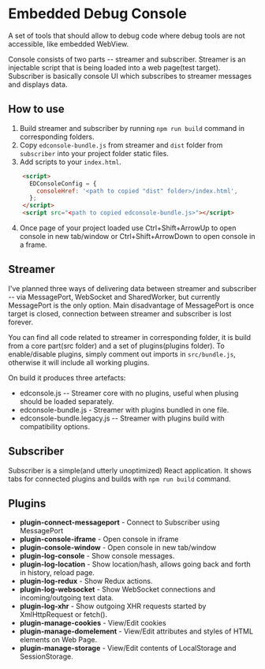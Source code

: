 # Embedded Debug Console
A set of tools that should allow to debug code where debug tools are not accessible, like embedded WebView.

Console consists of two parts -- streamer and subscriber. Streamer is an injectable script that is being loaded
into a web page(test target). Subscriber is basically console UI which subscribes to streamer messages and displays
data.

## How to use
1. Build streamer and subscriber by running `npm run build` command in corresponding folders.
2. Copy `edconsole-bundle.js` from streamer and `dist` folder from `subscriber` into your project folder static files.
3. Add scripts to your `index.html`.
```html
    <script>
      EDConsoleConfig = {
        consoleHref: '<path to copied "dist" folder>/index.html',
      };
    </script>
    <script src="<path to copied edconsole-bundle.js>"></script>
```
4. Once page of your project loaded use Ctrl+Shift+ArrowUp to open console in new tab/window or Ctrl+Shift+ArrowDown to open console in a frame.

## Streamer
I've planned three ways of delivering data between streamer and subscriber -- via MessagePort, WebSocket and SharedWorker,
but currently MessagePort is the only option. Main disadvantage of MessagePort is once target is closed, connection
between streamer and subscriber is lost forever.

You can find all code related to streamer in corresponding folder, it is build from a core part(src folder) and a set
of plugins(plugins folder). To enable/disable plugins, simply comment out imports in `src/bundle.js`, otherwise it will
include all working plugins.

On build it produces three artefacts:
* edconsole.js -- Streamer core with no plugins, useful when plusing should be loaded separately.
* edconsole-bundle.js - Streamer with plugins bundled in one file.
* edconsole-bundle.legacy.js -- Streamer with plugins build with compatibility options.

## Subscriber
Subscriber is a simple(and utterly unoptimized) React application. It shows tabs for connected plugins and builds
with `npm run build` command.

## Plugins
* **plugin-connect-messageport** - Connect to Subscriber using MessagePort
* **plugin-console-iframe** - Open console in iframe
* **plugin-console-window** - Open console in new tab/window
* **plugin-log-console** - Show console messages.
* **plugin-log-location** - Show location/hash, allows going back and forth in history, reload page.
* **plugin-log-redux** - Show Redux actions.
* **plugin-log-websocket** - Show WebSocket connections and incoming/outgoing text data.
* **plugin-log-xhr** - Show outgoing XHR requests started by XmlHttpRequest or fetch().
* **plugin-manage-cookies** - View/Edit cookies
* **plugin-manage-domelement** - View/Edit attributes and styles of HTML elements on Web Page.
* **plugin-manage-storage** - View/Edit contents of LocalStorage and SessionStorage.
